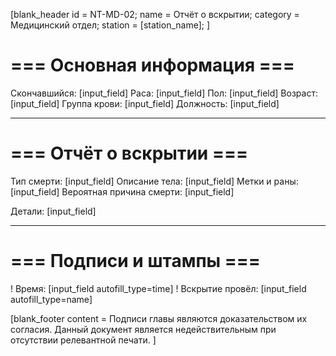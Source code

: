 [blank_header
id = NT-MD-02;
name = Отчёт о вскрытии;
category = Медицинский отдел;
station = [station_name];
]

# === Основная информация ===

Скончавшийся: [input_field]
Раса: [input_field]
Пол: [input_field]
Возраст: [input_field]
Группа крови: [input_field]
Должность: [input_field]

---

# === Отчёт о вскрытии ===

Тип смерти: [input_field]
Описание тела: [input_field]
Метки и раны: [input_field]
Вероятная причина смерти: [input_field]
<br>

Детали: [input_field]


---

# === Подписи и штампы ===

! Время: [input_field autofill_type=time]
! Вскрытие провёл: [input_field autofill_type=name]

[blank_footer
content = Подписи главы являются доказательством их согласия.
Данный документ является недействительным при отсутствии релевантной печати.
]
